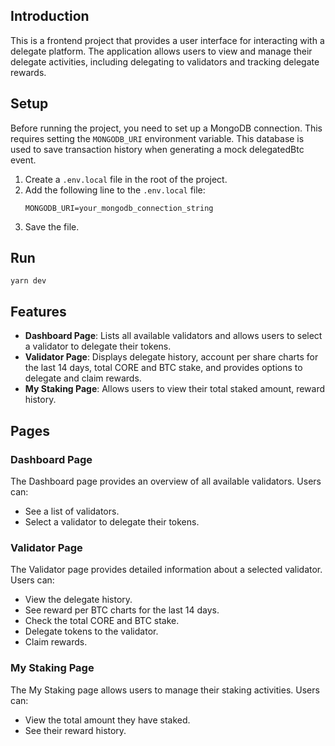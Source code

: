 ## Introduction
This is a frontend project that provides a user interface for interacting with a delegate platform. The application allows users to view and manage their delegate activities, including delegating to validators and tracking delegate rewards.

## Setup
Before running the project, you need to set up a MongoDB connection. This requires setting the `MONGODB_URI` environment variable. This database is used to save transaction history when generating a mock delegatedBtc event.

1. Create a `.env.local` file in the root of the project.
2. Add the following line to the `.env.local` file:
    ```env.local
    MONGODB_URI=your_mongodb_connection_string
    ```
3. Save the file.

## Run
```yarn dev```


## Features
- **Dashboard Page**: Lists all available validators and allows users to select a validator to delegate their tokens.
- **Validator Page**: Displays delegate history, account per share charts for the last 14 days, total CORE and BTC stake, and provides options to delegate and claim rewards.
- **My Staking Page**: Allows users to view their total staked amount, reward history.

## Pages

### Dashboard Page
The Dashboard page provides an overview of all available validators. Users can:
- See a list of validators.
- Select a validator to delegate their tokens.

### Validator Page
The Validator page provides detailed information about a selected validator. Users can:
- View the delegate history.
- See reward per BTC charts for the last 14 days.
- Check the total CORE and BTC stake.
- Delegate tokens to the validator.
- Claim rewards.

### My Staking Page
The My Staking page allows users to manage their staking activities. Users can:
- View the total amount they have staked.
- See their reward history.

